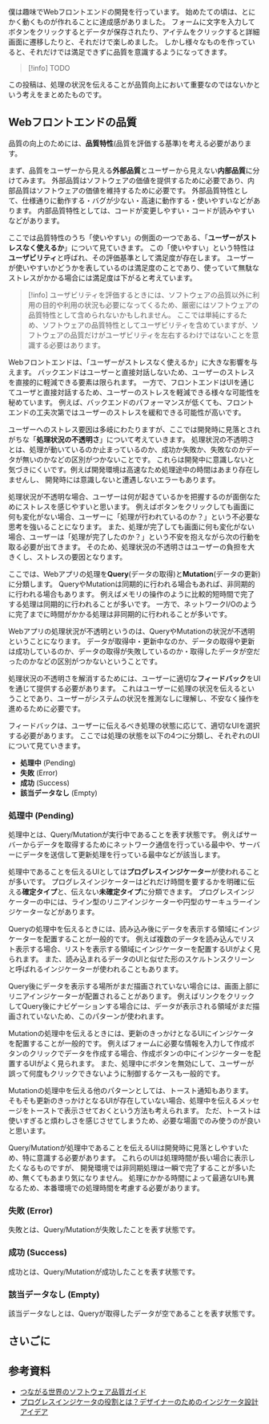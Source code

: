 僕は趣味でWebフロントエンドの開発を行っています。
始めたての頃は、とにかく動くものが作れることに達成感がありました。
フォームに文字を入力してボタンをクリックするとデータが保存されたり、アイテムをクリックすると詳細画面に遷移したりと、それだけで楽しめました。
しかし様々なものを作っていると、それだけでは満足できずに品質を意識するようになってきます。

> [!info]
> TODO

この投稿は、処理の状況を伝えることが品質向上において重要なのではないかという考えをまとめたものです。

## Webフロントエンドの品質

品質の向上のためには、**品質特性**(品質を評価する基準)を考える必要があります。

まず、品質をユーザーから見える**外部品質**とユーザーから見えない**内部品質**に分けてみます。
外部品質はソフトウェアの価値を提供するために必要であり、内部品質はソフトウェアの価値を維持するために必要です。
外部品質特性として、仕様通りに動作する・バグが少ない・高速に動作する・使いやすいなどがあります。
内部品質特性としては、コードが変更しやすい・コードが読みやすいなどがあります。

ここでは品質特性のうち「使いやすい」の側面の一つである、「**ユーザーがストレスなく使えるか**」について見ていきます。
この「使いやすい」という特性は**ユーザビリティ**と呼ばれ、その評価基準として満足度が存在します。
ユーザーが使いやすいかどうかを表しているのは満足度のことであり、使っていて無駄なストレスがかかる場合には満足度は下がると考えています。

> [!info]
ユーザビリティを評価するときには、ソフトウェアの品質以外に利用の目的や利用の状況も必要になってくるため、厳密にはソフトウェアの品質特性として含められないかもしれません。
ここでは単純にするため、ソフトウェアの品質特性としてユーザビリティを含めていますが、ソフトウェアの品質だけがユーザビリティを左右するわけではないことを意識する必要はあります。

Webフロントエンドは、「ユーザーがストレスなく使えるか」に大きな影響を与えます。
バックエンドはユーザーと直接対話しないため、ユーザーのストレスを直接的に軽減できる要素は限られます。
一方で、フロントエンドはUIを通じてユーザと直接対話するため、ユーザーのストレスを軽減できる様々な可能性を秘めています。
例えば、バックエンドのパフォーマンスが低くても、フロントエンドの工夫次第ではユーザーのストレスを緩和できる可能性が高いです。

ユーザーへのストレス要因は多岐にわたりますが、ここでは開発時に見落とされがちな「**処理状況の不透明さ**」について考えていきます。
処理状況の不透明さとは、処理が動いているのか止まっているのか、成功か失敗か、失敗なのかデータが無いのかなどの区別がつかないことです。
これらは開発中に意識しないと気づきにくいです。例えば開発環境は高速なため処理途中の時間はあまり存在しませんし、
開発時には意識しないと遭遇しないエラーもあります。

処理状況が不透明な場合、ユーザーは何が起きているかを把握するのが面倒なためにストレスを感じやすいと思います。
例えばボタンをクリックしても画面に何も変化がない場合、ユーザーに「処理が行われているのか？」という不必要な思考を強いることになります。
また、処理が完了しても画面に何も変化がない場合、ユーザーは「処理が完了したのか？」という不安を抱えながら次の行動を取る必要が出てきます。
そのため、処理状況の不透明さはユーザーの負担を大きくし、ストレスの要因となります。

ここでは、Webアプリの処理を**Query**(データの取得)と**Mutation**(データの更新)に分類します。
QueryやMutationは同期的に行われる場合もあれば、非同期的に行われる場合もあります。
例えばメモリの操作のように比較的短時間で完了する処理は同期的に行われることが多いです。
一方で、ネットワークI/Oのように完了までに時間がかかる処理は非同期的に行われることが多いです。

Webアプリの処理状況が不透明というのは、QueryやMutationの状況が不透明ということになります。
データが取得中・更新中なのか、データの取得や更新は成功しているのか、データの取得が失敗しているのか・取得したデータが空だったのかなどの区別がつかないということです。

処理状況の不透明さを解消するためには、ユーザーに適切な**フィードバック**をUIを通じて提供する必要があります。
これはユーザーに処理の状況を伝えるということであり、ユーザーがシステムの状況を推測なしに理解し、不安なく操作を進めるために必要です。

フィードバックは、ユーザーに伝えるべき処理の状態に応じて、適切なUIを選択する必要があります。
ここでは処理の状態を以下の4つに分類し、それぞれのUIについて見ていきます。

- **処理中** (Pending)
- **失敗** (Error)
- **成功** (Success)
- **該当データなし** (Empty)

### 処理中 (Pending)

処理中とは、Query/Mutationが実行中であることを表す状態です。
例えばサーバーからデータを取得するためにネットワーク通信を行っている最中や、サーバーにデータを送信して更新処理を行っている最中などが該当します。

処理中であることを伝えるUIとしては**プログレスインジケーター**が使われることが多いです。
プログレスインジケーターはどれだけ時間を要するかを明確に伝える**確定タイプ**と、伝えない**未確定タイプ**に分類できます。
プログレスインジケーターの中には、ライン型のリニアインジケーターや円型のサーキュラーインジケーターなどがあります。

Queryの処理中を伝えるときには、読み込み後にデータを表示する領域にインジケーターを配置することが一般的です。
例えば複数のデータを読み込んでリスト表示する場合、リストを表示する領域にインジケーターを配置するUIがよく見られます。
また、読み込まれるデータのUIと似せた形のスケルトンスクリーンと呼ばれるインジケーターが使われることもあります。

Query後にデータを表示する場所がまだ描画されていない場合には、画面上部にリニアインジケーターが配置されることがあります。
例えばリンクをクリックしてQuery後にナビゲーションする場合には、データが表示される領域がまだ描画されていないため、このパターンが使われます。

Mutationの処理中を伝えるときには、更新のきっかけとなるUIにインジケータを配置することが一般的です。
例えばフォームに必要な情報を入力して作成ボタンのクリックでデータを作成する場合、作成ボタンの中にインジケーターを配置するUIがよく見られます。
また、処理中にボタンを無効にして、ユーザーが誤って何度もクリックできないように制御するケースも一般的です。

Mutationの処理中を伝える他のパターンとしては、トースト通知もあります。
そもそも更新のきっかけとなるUIが存在していない場合、処理中を伝えるメッセージをトーストで表示させておくという方法も考えられます。
ただ、トーストは使いすぎると煩わしさを感じさせてしまうため、必要な場面でのみ使うのが良いと思います。

Query/Mutationが処理中であることを伝えるUIは開発時に見落としやすいため、特に意識する必要があります。
これらのUIは処理時間が長い場合に表示したくなるものですが、
開発環境では非同期処理は一瞬で完了することが多いため、無くてもあまり気になりません。
処理にかかる時間によって最適なUIも異なるため、本番環境での処理時間を考慮する必要があります。

### 失敗 (Error)

失敗とは、Query/Mutationが失敗したことを表す状態です。

### 成功 (Success)

成功とは、Query/Mutationが成功したことを表す状態です。

### 該当データなし (Empty)

該当データなしとは、Queryが取得したデータが空であることを表す状態です。

## さいごに

## 参考資料

- [つながる世界のソフトウェア品質ガイド](https://www.ipa.go.jp/archive/publish/qv6pgp0000000wkj-att/000055008.pdf)
- [プログレスインジケータの役割とは？デザイナーのためのインジケータ設計アイデア](https://goodpatch.com/blog/progress-indicator)
